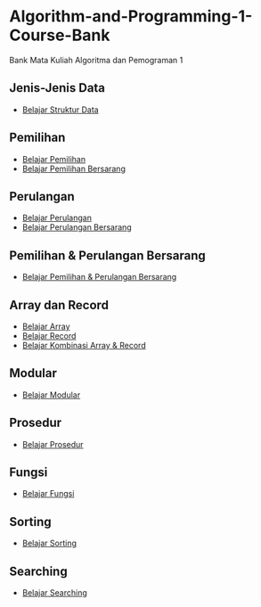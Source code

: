 # Algorithm-and-Programming-1-Course-Bank
Bank Mata Kuliah Algoritma dan Pemograman 1

## Jenis-Jenis Data
<ul>
  <li><a href="https://github.com/Muhammad-Ikhwan-Fathulloh/Algorithm-and-Programming-1-Course-Bank/tree/main/TipeData">Belajar Struktur Data</a></li>
</ul>

## Pemilihan
<ul>
  <li><a href="https://github.com/Muhammad-Ikhwan-Fathulloh/Algorithm-and-Programming-1-Course-Bank/tree/main/Pemilihan">Belajar Pemilihan</a></li>
  <li><a href="https://github.com/Muhammad-Ikhwan-Fathulloh/Algorithm-and-Programming-1-Course-Bank/tree/main/Pemilihan">Belajar Pemilihan Bersarang</a></li>
</ul>

## Perulangan
<ul>
  <li><a href="">Belajar Perulangan</a></li>
  <li><a href="">Belajar Perulangan Bersarang</a></li>
</ul>

## Pemilihan & Perulangan Bersarang
<ul>
  <li><a href="">Belajar Pemilihan & Perulangan Bersarang</a></li>
</ul>

## Array dan Record
<ul>
  <li><a href="https://github.com/Muhammad-Ikhwan-Fathulloh/Data-Structure-Course-Bank/tree/main/Array">Belajar Array</a></li>
  <li><a href="https://github.com/Muhammad-Ikhwan-Fathulloh/Data-Structure-Course-Bank/tree/main/Record">Belajar Record</a></li>
  <li><a href="https://github.com/Muhammad-Ikhwan-Fathulloh/Data-Structure-Course-Bank/tree/main/Array%20Record">Belajar Kombinasi Array & Record</a></li>
</ul>

## Modular
<ul>
  <li><a href="">Belajar Modular</a></li>
</ul>

## Prosedur
<ul>
  <li><a href="https://github.com/Muhammad-Ikhwan-Fathulloh/Algorithm-and-Programming-1-Course-Bank/tree/main/Prosedur">Belajar Prosedur</a></li>
</ul>

## Fungsi
<ul>
  <li><a href="https://github.com/Muhammad-Ikhwan-Fathulloh/Algorithm-and-Programming-1-Course-Bank/tree/main/Fungsi">Belajar Fungsi</a></li>
</ul>

## Sorting
<ul>
  <li><a href="https://github.com/Muhammad-Ikhwan-Fathulloh/Data-Structure-Course-Bank/tree/main/Sort">Belajar Sorting</a></li>
</ul>

## Searching
<ul>
  <li><a href="https://github.com/Muhammad-Ikhwan-Fathulloh/Data-Structure-Course-Bank/tree/main/Searching">Belajar Searching</a></li>
</ul>
